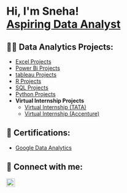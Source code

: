 

<h1>Hi, I'm Sneha! <br/><a href="https://github.com/joshmadakor1">Aspiring Data Analyst</a></h1>

<h2>👩‍💻 Data Analytics Projects:</h2>

  - [Excel Projects](https://github.com/sneharautela/excel)
  - [Power Bi Projects](https://github.com/sneharautela/powerbi)
  - [tableau Projects](https://github.com/sneha-rautela/tableau?tab=readme-ov-file#world-happiness-project)
  - [R Projects]( https://sneha-rautela.github.io/sneha-s_portfolio/)
  - [SQL Projects](https://github.com/sneharautela/SQL)
  - [Python Projects](https://github.com/sneharautela/python)
- <b>Virtual Internship Projects</b>
  - [Virtual Internship (TATA)](https://github.com/sneharautela/tata)
  - [Virtual Internship (Accenture)](https://github.com/sneharautela/accenture)



<h2>📄 Certifications:</h2>

- [Google Data Analytics](https://www.github.com/certificates)


<h2> 🤳 Connect with me:</h2>

[<img align="left" alt="JoshMadakor | LinkedIn" width="22px" src="https://cdn.jsdelivr.net/npm/simple-icons@v3/icons/linkedin.svg" />][linkedin]

[linkedin]: https://www.linkedin.com/in/sneha-rautela-490269282/

<!--
**joshmadakor1/joshmadakor1** is a ✨ _special_ ✨ repository because its `README.md` (this file) appears on your GitHub profile.

Here are some ideas to get you started:

- 🔭 I’m currently working on ...
- 🌱 I’m currently learning ...
- 👯 I’m looking to collaborate on ...
- 🤔 I’m looking for help with ...
- 💬 Ask me about ...
- 📫 How to reach me: ...
- 😄 Pronouns: ...
- ⚡ Fun fact: ...
-->
